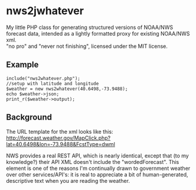 nws2jwhatever
================================

My little PHP class for generating structured versions of NOAA/NWS forecast data, intended as a lightly formatted proxy for existing NOAA/NWS xml.  
"no pro" and "never not finishing", licensed under the MIT license.

Example
-------------------------
    include("nws2whatever.php");
    //setup with latitude and longitude
    $weather = new nws2whatever(40.6498,-73.9488);
    echo $weather->json;
    print_r($weather->output);

Background
-------------------------
The URL template for the xml looks like this: http://forecast.weather.gov/MapClick.php?lat=40.6498&lon=-73.9488&FcstType=dwml

NWS provides a real REST API, which is nearly identical, except that (to my knowledge?) their API XML doesn't include the "wordedForecast".  This element is one of the reasons I'm continually drawn to government weather over other services/API's: it is real to appreciate a bit of human-generated, descriptive text when you are reading the weather.